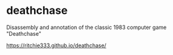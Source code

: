 # deathchase
Disassembly and annotation of the classic 1983 computer game "Deathchase"

https://ritchie333.github.io/deathchase/
